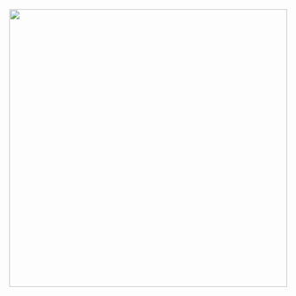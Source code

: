 <img src="https://scontent.cdninstagram.com/v/t51.2885-15/110565250_308702823585420_406136173108274368_n.jpg?_nc_cat=111&_nc_sid=8ae9d6&_nc_eui2=AeFZrexCRDCNq3lzmsE-7R5I-gpZQWV6Xc76CllBZXpdzp6h8zgvrzmlffd7i2g8o-fni6B_YxncjVjo9tNbIPoA&_nc_ohc=MqmrIntqa4UAX_spPhE&_nc_ht=scontent.cdninstagram.com&oh=2c133ee2edb21d626a3f770f848fd21e&oe=5F48F50F" width="500">